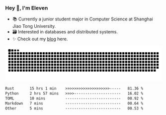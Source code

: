### Hey 👋, I'm Eleven

- 📚 Currently a junior student major in Computer Science at Shanghai Jiao Tong University.
- 🗃️ Interested in databases and distributed systems.
- ✨ Check out my [blog](https://blog.eleven.wiki) here.

![github contribution grid snake animation](https://raw.githubusercontent.com/El-even-11/El-even-11/output/github-contribution-grid-snake.svg)

<!--START_SECTION:waka-->

```text
Rust       15 hrs 1 min    >>>>>>>>>>>>>>>>>>>>-----   81.36 %
Python     2 hrs 57 mins   >>>>---------------------   16.02 %
TOML       10 mins         -------------------------   00.92 %
Markdown   7 mins          -------------------------   00.64 %
Other      5 mins          -------------------------   00.53 %
```

<!--END_SECTION:waka-->
